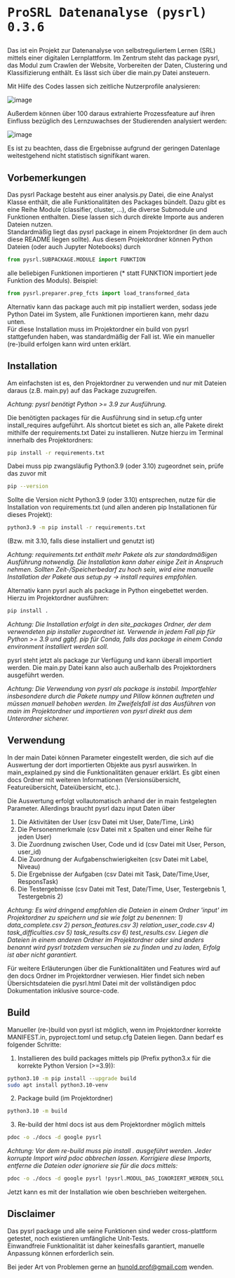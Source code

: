 # <pre>ProSRL Datenanalyse (pysrl)   0.3.6</pre>

Das ist ein Projekt zur Datenanalyse von selbstreguliertem Lernen (SRL) mittels einer digitalen Lernplattform.
Im Zentrum steht das package pysrl, das Modul zum Crawlen der Website, Vorbereiten der Daten, Clustering und Klassifizierung enthält. Es lässt sich über die main.py Datei ansteuern.

Mit Hilfe des Codes lassen sich zeitliche Nutzerprofile analysieren:

![image](https://user-images.githubusercontent.com/65038289/224548736-444441e7-a432-4b63-a33f-e4d114b96012.png)

Außerdem können über 100 daraus extrahierte Prozessfeature auf ihren Einfluss bezüglich des Lernzuwachses der Studierenden analysiert werden:

![image](https://user-images.githubusercontent.com/65038289/224548866-59ef495d-8806-45f4-9f8b-ba0f21638906.png)

Es ist zu beachten, dass die Ergebnisse aufgrund der geringen Datenlage weitestgehend nicht statistisch signifikant waren.

## Vorbemerkungen

Das pysrl Package besteht aus einer analysis.py Datei, die eine Analyst Klasse enthält, die alle Funktionalitäten des Packages bündelt. Dazu gibt es eine Reihe Module (classifier, cluster, ...), die diverse Submodule und Funktionen enthalten.
Diese lassen sich durch direkte Importe aus anderen Dateien nutzen. \
Standardmäßig liegt das pysrl package in einem Projektordner (in dem auch diese README liegen sollte).
Aus diesem Projektordner können Python Dateien (oder auch Jupyter Notebooks) durch

```python
from pysrl.SUBPACKAGE.MODULE import FUNKTION
```

alle beliebigen Funktionen importieren (* statt FUNKTION importiert jede Funktion des Moduls). Beispiel:

```python
from pysrl.preparer.prep_fcts import load_transformed_data
```

Alternativ kann das package auch mit pip installiert werden, sodass jede Python Datei im System, alle Funktionen importieren kann, mehr dazu unten. \
Für diese Installation muss im Projektordner ein build von pysrl stattgefunden haben, was standardmäßig der Fall ist. Wie ein manueller (re-)build erfolgen kann wird unten erklärt.

## Installation

Am einfachsten ist es, den Projektordner zu verwenden und nur mit Dateien daraus (z.B. main.py) auf das Package zuzugreifen.

*Achtung: pysrl benötigt Python >= 3.9 zur Ausführung.*

Die benötigten packages für die Ausführung sind in setup.cfg unter install_requires aufgeführt. Als shortcut bietet es sich an, alle Pakete direkt mithilfe der requirements.txt Datei zu installieren. Nutze hierzu im Terminal innerhalb des Projektordners:

```bash
pip install -r requirements.txt
```

Dabei muss pip zwangsläufig Python3.9 (oder 3.10) zugeordnet sein, prüfe das zuvor mit
```bash
pip --version
```

Sollte die Version nicht Python3.9 (oder 3.10) entsprechen, nutze für die Installation von requirements.txt (und allen anderen pip Installationen für dieses Projekt):

```bash
python3.9 -m pip install -r requirements.txt
```

(Bzw. mit 3.10, falls diese installiert und genutzt ist)

*Achtung: requirements.txt enthält mehr Pakete als zur standardmäßigen Ausführung notwendig. Die Installation kann daher einige Zeit in Anspruch nehmen. Sollten Zeit-/Speicherbedarf zu hoch sein, wird eine manuelle Installation der Pakete aus setup.py → install requires empfohlen.*

Alternativ kann pysrl auch als package in Python eingebettet werden. Hierzu im Projektordner ausführen:

```bash
pip install . 
```

*Achtung: Die Installation erfolgt in den site_packages Ordner, der dem verwendeten pip installer zugeordnet ist. Verwende in jedem Fall pip für Python >= 3.9 und ggbf. pip für Conda, falls das package in einem Conda environment installiert werden soll.*

pysrl steht jetzt als package zur Verfügung und kann überall importiert werden. Die main.py Datei kann also auch außerhalb des Projektordners ausgeführt werden.

*Achtung: Die Verwendung von pysrl als package is instabil. Importfehler insbesondere durch die Pakete numpy und Pillow können auftreten und müssen manuell behoben werden. Im Zweifelsfall ist das Ausführen von main im Projektordner und importieren von pysrl direkt aus dem Unterordner sicherer.*

## Verwendung

In der main Datei können Parameter eingestellt werden, die sich auf die Auswertung der dort importierten Objekte aus pysrl auswirken. In main_explained.py sind die Funktionalitäten genauer erklärt. Es gibt einen docs Ordner mit weiteren Informationen (Versionsübersicht, Featureübersicht, Dateiübersicht, etc.).

Die Auswertung erfolgt vollautomatisch anhand der in main festgelegten Parameter. Allerdings braucht pysrl dazu input Daten über 
1) Die Aktivitäten der User (csv Datei mit User, Date/Time, Link)
2) Die Personenmerkmale (csv Datei mit x Spalten und einer Reihe für jeden User)
3) Die Zuordnung zwischen User, Code und id (csv Datei mit User, Person, user_id)
4) Die Zuordnung der Aufgabenschwierigkeiten (csv Datei mit Label, Niveau)
5) Die Ergebnisse der Aufgaben (csv Datei mit Task, Date/Time,User, ResponsTask)
6) Die Testergebnisse (csv Datei mit Test, Date/Time, User, Testergebnis 1, Testergebnis 2)

*Achtung: Es wird dringend empfohlen die Dateien in einem Ordner 'input' im Projektordner zu speichern und sie wie folgt zu benennen: 1) data_complete.csv 2) person_features.csv 3) relation_user_code.csv 4) task_difficulties.csv 5) task_results.csv 6) test_results.csv.
Liegen die Dateien in einem anderen Ordner im Projektordner oder sind anders benannt wird pysrl trotzdem versuchen sie zu finden und zu laden, Erfolg ist aber nicht garantiert.*

Für weitere Erläuterungen über die Funktionalitäten und Features wird auf den docs Ordner im Projektordner verwiesen. Hier findet sich neben Übersichtsdateien die pysrl.html Datei mit der vollständigen pdoc Dokumentation inklusive source-code.

## Build

Manueller (re-)build von pysrl ist möglich, wenn im Projektordner korrekte MANIFEST.in, pyproject.toml und setup.cfg Dateien liegen. Dann bedarf es folgender Schritte:

1) Installieren des build packages mittels pip (Prefix python3.x für die korrekte Python Version (>=3.9)):
```bash
python3.10 -m pip install --upgrade build
sudo apt install python3.10-venv
```
2) Package build (im Projektordner)
```bash
python3.10 -m build
```
3) Re-build der html docs ist aus dem Projektordner möglich mittels
```bash
pdoc -o ./docs -d google pysrl
``` 
*Achtung: Vor dem re-build muss pip install . ausgeführt werden. Jeder korrupte Import wird pdoc abbrechen lassen. Korrigiere diese Imports, entferne die Dateien oder ignoriere sie für die docs mittels:*
```bash
pdoc -o ./docs -d google pysrl !pysrl.MODUL_DAS_IGNORIERT_WERDEN_SOLL
```

Jetzt kann es mit der Installation wie oben beschrieben weitergehen.


## Disclaimer

Das pysrl package und alle seine Funktionen sind weder cross-plattform getestet, noch existieren umfängliche Unit-Tests. \
Einwandfreie Funktionalität ist daher keinesfalls garantiert, manuelle Anpassung können erforderlich sein.

Bei jeder Art von Problemen gerne an hunold.prof@gmail.com wenden.
